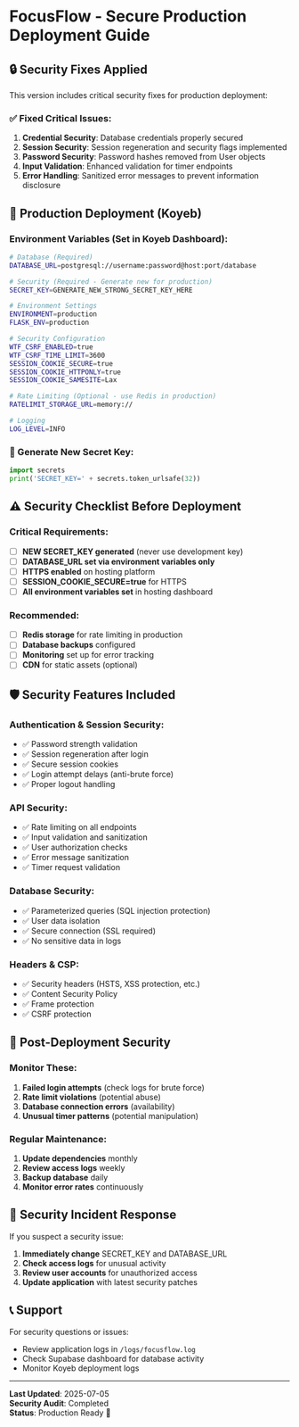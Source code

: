 # FocusFlow - Secure Production Deployment Guide

## 🔒 Security Fixes Applied

This version includes critical security fixes for production deployment:

### ✅ Fixed Critical Issues:
1. **Credential Security**: Database credentials properly secured
2. **Session Security**: Session regeneration and security flags implemented
3. **Password Security**: Password hashes removed from User objects
4. **Input Validation**: Enhanced validation for timer endpoints
5. **Error Handling**: Sanitized error messages to prevent information disclosure

## 🚀 Production Deployment (Koyeb)

### Environment Variables (Set in Koyeb Dashboard):

```bash
# Database (Required)
DATABASE_URL=postgresql://username:password@host:port/database

# Security (Required - Generate new for production)
SECRET_KEY=GENERATE_NEW_STRONG_SECRET_KEY_HERE

# Environment Settings
ENVIRONMENT=production
FLASK_ENV=production

# Security Configuration
WTF_CSRF_ENABLED=true
WTF_CSRF_TIME_LIMIT=3600
SESSION_COOKIE_SECURE=true
SESSION_COOKIE_HTTPONLY=true
SESSION_COOKIE_SAMESITE=Lax

# Rate Limiting (Optional - use Redis in production)
RATELIMIT_STORAGE_URL=memory://

# Logging
LOG_LEVEL=INFO
```

### 🔑 Generate New Secret Key:
```python
import secrets
print('SECRET_KEY=' + secrets.token_urlsafe(32))
```

## ⚠️ Security Checklist Before Deployment

### Critical Requirements:
- [ ] **NEW SECRET_KEY generated** (never use development key)
- [ ] **DATABASE_URL set via environment variables only**
- [ ] **HTTPS enabled** on hosting platform
- [ ] **SESSION_COOKIE_SECURE=true** for HTTPS
- [ ] **All environment variables set** in hosting dashboard

### Recommended:
- [ ] **Redis storage** for rate limiting in production
- [ ] **Database backups** configured
- [ ] **Monitoring** set up for error tracking
- [ ] **CDN** for static assets (optional)

## 🛡️ Security Features Included

### Authentication & Session Security:
- ✅ Password strength validation
- ✅ Session regeneration after login
- ✅ Secure session cookies
- ✅ Login attempt delays (anti-brute force)
- ✅ Proper logout handling

### API Security:
- ✅ Rate limiting on all endpoints
- ✅ Input validation and sanitization
- ✅ User authorization checks
- ✅ Error message sanitization
- ✅ Timer request validation

### Database Security:
- ✅ Parameterized queries (SQL injection protection)
- ✅ User data isolation
- ✅ Secure connection (SSL required)
- ✅ No sensitive data in logs

### Headers & CSP:
- ✅ Security headers (HSTS, XSS protection, etc.)
- ✅ Content Security Policy
- ✅ Frame protection
- ✅ CSRF protection

## 🔧 Post-Deployment Security

### Monitor These:
1. **Failed login attempts** (check logs for brute force)
2. **Rate limit violations** (potential abuse)
3. **Database connection errors** (availability)
4. **Unusual timer patterns** (potential manipulation)

### Regular Maintenance:
1. **Update dependencies** monthly
2. **Review access logs** weekly
3. **Backup database** daily
4. **Monitor error rates** continuously

## 🚨 Security Incident Response

If you suspect a security issue:

1. **Immediately change** SECRET_KEY and DATABASE_URL
2. **Check access logs** for unusual activity
3. **Review user accounts** for unauthorized access
4. **Update application** with latest security patches

## 📞 Support

For security questions or issues:
- Review application logs in `/logs/focusflow.log`
- Check Supabase dashboard for database activity
- Monitor Koyeb deployment logs

---

**Last Updated**: 2025-07-05  
**Security Audit**: Completed  
**Status**: Production Ready 🎉
